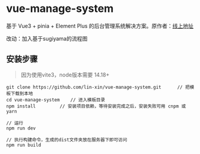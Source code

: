 # vue-manage-system



基于 Vue3 + pinia + Element Plus 的后台管理系统解决方案。原作者：[线上地址](https://lin-xin.gitee.io/example/work/)

改动：加入基于sugiyama的流程图


## 安装步骤
> 因为使用vite3，node版本需要 14.18+

```
git clone https://github.com/lin-xin/vue-manage-system.git      // 把模板下载到本地
cd vue-manage-system    // 进入模板目录
npm install         // 安装项目依赖，等待安装完成之后，安装失败可用 cnpm 或 yarn

// 运行
npm run dev

// 执行构建命令，生成的dist文件夹放在服务器下即可访问
npm run build
```

